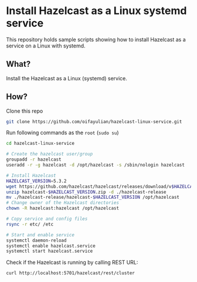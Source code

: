 # Install Hazelcast as a Linux systemd service

This repository holds sample scripts showing how to install Hazelcast
as a service on a Linux with systemd.

## What?
Install the Hazelcast as a Linux (systemd) service.

## How?

Clone this repo
```bash
git clone https://github.com/oifayulian/hazelcast-linux-service.git
```

Run following commands as the `root` (`sudo su`)

```bash
cd hazelcast-linux-service

# Create the hazelcast user/group
groupadd -r hazelcast
useradd -r -g hazelcast -d /opt/hazelcast -s /sbin/nologin hazelcast

# Install Hazelcast
HAZELCAST_VERSION=5.3.2
wget https://github.com/hazelcast/hazelcast/releases/download/v$HAZELCAST_VERSION/hazelcast-$HAZELCAST_VERSION.zip
unzip hazelcast-$HAZELCAST_VERSION.zip -d ./hazelcast-release
mv ./hazelcast-release/hazelcast-$HAZELCAST_VERSION /opt/hazelcast
# Change owner of the Hazelcast directories
chown -R hazelcast:hazelcast /opt/hazelcast

# Copy service and config files
rsync -r etc/ /etc

# Start and enable service
systemctl daemon-reload
systemctl enable hazelcast.service
systemctl start hazelcast.service
```

Check if the Hazelcast is running by calling REST URL:
```
curl http://localhost:5701/hazelcast/rest/cluster
```
